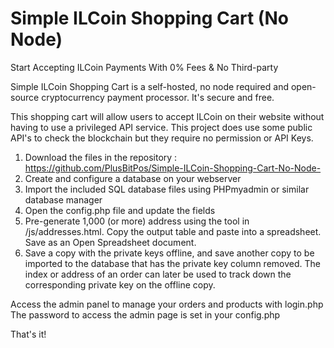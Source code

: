 # **Simple ILCoin Shopping Cart (No Node)**

Start Accepting ILCoin Payments With 0% Fees & No Third-party

Simple ILCoin Shopping Cart is a self-hosted, no node required and open-source cryptocurrency payment processor. It's secure and free.

This shopping cart will allow users to accept ILCoin on their website without having to use a privileged API service. This project does use some public API's to check the blockchain but they require no permission or API Keys.


1. Download the files in the repository : https://github.com/PlusBitPos/Simple-ILCoin-Shopping-Cart-No-Node-
1. Create and configure a database on your webserver
1. Import the included SQL database files using PHPmyadmin or similar database manager
1. Open the config.php file and update the fields
1. Pre-generate 1,000 (or more) address using the tool in /js/addresses.html. Copy the output table and paste into a spreadsheet. Save as an Open Spreadsheet document.
1. Save a copy with the private keys offline, and save another copy to be imported to the database that has the private key column removed. The index or address of an order can later be used to track down the corresponding private key on the offline copy.

Access the admin panel to manage your orders and products with login.php The password to access the admin page is set in your config.php

That's it!



